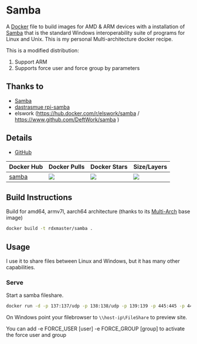 # Samba

A [Docker](http://docker.com) file to build images for AMD & ARM devices with a installation of [Samba](https://www.samba.org/) that is the standard Windows interoperability suite of programs for Linux and Unix. This is my personal Multi-architecture docker recipe.


This is a modified distribution:
1. Support ARM
2. Supports force user and force group by parameters


## Thanks to

- [Samba](https://www.samba.org/)
- [dastrasmue rpi-samba](https://github.com/dastrasmue/rpi-samba)
- elswork (https://hub.docker.com/r/elswork/samba / https://www.github.com/DeftWork/samba )

## Details

- [GitHub](https://github.com/black-zone-1000/samba)

| Docker Hub | Docker Pulls | Docker Stars | Size/Layers |
| --- | --- | --- | --- |
| [samba](https://hub.docker.com/r/rdxmaster/samba "rdxmaster/samba on Docker Hub") | [![](https://img.shields.io/docker/pulls/rdxmaster/samba.svg)](https://hub.docker.com/r/rdxmaster/samba "rdxmaster/samba on Docker Hub") | [![](https://img.shields.io/docker/stars/rdxmaster/samba.svg)](https://hub.docker.com/r/rdxmaster/samba "rdxmaster/samba on Docker Hub") | [![](https://images.microbadger.com/badges/image/rdxmaster/samba.svg)](https://microbadger.com/images/rdxmaster/samba "rdxmaster/samba on microbadger.com") |

## Build Instructions

Build for amd64, armv7l, aarch64 architecture (thanks to its [Multi-Arch](https://blog.docker.com/2017/11/multi-arch-all-the-things/) base image)

``` sh
docker build -t rdxmaster/samba .
```

## Usage

I use it to share files between Linux and Windows, but it has many other capabilities. 

### Serve 

Start a samba fileshare.


``` sh
docker run -d -p 137:137/udp -p 138:138/udp -p 139:139 -p 445:445 -p 445:445/udp --hostname 'filer' -v /mnt/store/smb:/share/folder  rdxmaster/samba -u "your_username:your_password" -s "FileShare:/share/folder:rw:your_username"
``` 
On Windows point your filebrowser to `\\host-ip\FileShare` to preview site.

You can add -e FORCE_USER [user] -e FORCE_GROUP [group] to activate the force user and group
